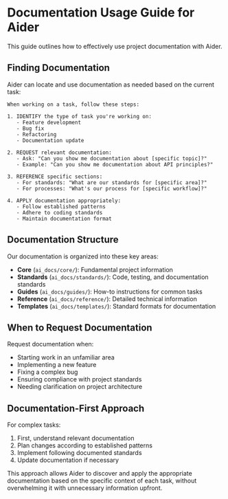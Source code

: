 # Documentation Usage Guide for Aider

This guide outlines how to effectively use project documentation with Aider.

## Finding Documentation

Aider can locate and use documentation as needed based on the current task:

```
When working on a task, follow these steps:

1. IDENTIFY the type of task you're working on:
   - Feature development
   - Bug fix
   - Refactoring
   - Documentation update

2. REQUEST relevant documentation:
   - Ask: "Can you show me documentation about [specific topic]?"
   - Example: "Can you show me documentation about API principles?"

3. REFERENCE specific sections:
   - For standards: "What are our standards for [specific area]?"
   - For processes: "What's our process for [specific workflow]?"

4. APPLY documentation appropriately:
   - Follow established patterns
   - Adhere to coding standards
   - Maintain documentation format
```

## Documentation Structure

Our documentation is organized into these key areas:

- **Core** (`ai_docs/core/`): Fundamental project information
- **Standards** (`ai_docs/standards/`): Code, testing, and documentation standards
- **Guides** (`ai_docs/guides/`): How-to instructions for common tasks
- **Reference** (`ai_docs/reference/`): Detailed technical information
- **Templates** (`ai_docs/templates/`): Standard formats for documentation

## When to Request Documentation

Request documentation when:
- Starting work in an unfamiliar area
- Implementing a new feature
- Fixing a complex bug
- Ensuring compliance with project standards
- Needing clarification on project architecture

## Documentation-First Approach

For complex tasks:
1. First, understand relevant documentation
2. Plan changes according to established patterns
3. Implement following documented standards
4. Update documentation if necessary

This approach allows Aider to discover and apply the appropriate documentation based on the specific context of each task, without overwhelming it with unnecessary information upfront.
